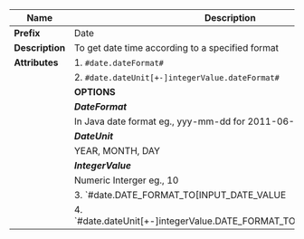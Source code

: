 | Name | Description |
| --- | --- |
| **Prefix** | Date |
| **Description** | To get date time according to a specified format |
| **Attributes** | 1.   `#date.dateFormat#` |
| | 2. `#date.dateUnit[+-]integerValue.dateFormat#` |
| | **OPTIONS**  |
| | ***DateFormat*** |
| | In Java date format eg., yyy-mm-dd for 2011-06-01 |
| | ***DateUnit*** |
| | YEAR, MONTH, DAY |
| | ***IntegerValue*** |
| | Numeric Interger eg., 10 |
| | 3. `#date.DATE_FORMAT_TO[INPUT_DATE_VALUE | INPUT_VALUE_FORMAT]#` |
| | 4. `#date.dateUnit[+-]integerValue.DATE_FORMAT_TO[INPUT_DATE_VALUE | INPUT_VALUE_FORMAT]#` |


